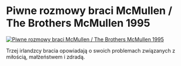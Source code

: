Piwne rozmowy braci McMullen / The Brothers McMullen 1995 
=============
[![Piwne rozmowy braci McMullen / The Brothers McMullen 1995 ](http://vidos.pl/images/player.gif)](http://vidos.pl/piwne-rozmowy-braci-mcmullen-the-brothers-mcmullen-1995)

 Trzej irlandzcy bracia opowiadają o swoich problemach związanych z miłością, małżeństwem i zdradą.
